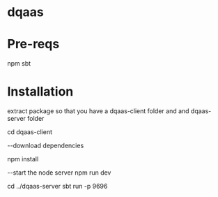 # dqaas

# Pre-reqs
npm
sbt

# Installation
extract package so that you have a dqaas-client folder and and dqaas-server folder

cd dqaas-client

--download dependencies

npm install

--start the node server
npm run dev

cd ../dqaas-server
sbt run -p 9696
